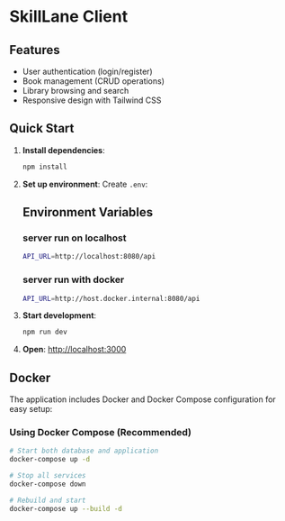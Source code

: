 # SkillLane Client

## Features

- User authentication (login/register)
- Book management (CRUD operations)
- Library browsing and search
- Responsive design with Tailwind CSS

## Quick Start

1. **Install dependencies**:

   ```bash
   npm install
   ```

2. **Set up environment**:
   Create `.env`:
   ## Environment Variables

    ### server run on localhost

    ```bash
    API_URL=http://localhost:8080/api
    ```

    ### server run with docker

    ```bash
    API_URL=http://host.docker.internal:8080/api
    ```

3. **Start development**:

   ```bash
   npm run dev
   ```

4. **Open**: [http://localhost:3000](http://localhost:3000)

## Docker

The application includes Docker and Docker Compose configuration for easy setup:

### Using Docker Compose (Recommended)

```bash
# Start both database and application
docker-compose up -d

# Stop all services
docker-compose down

# Rebuild and start
docker-compose up --build -d
```